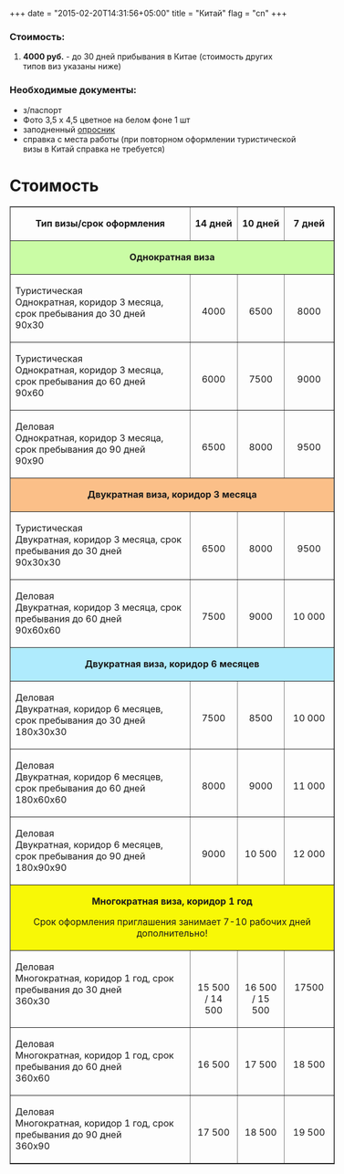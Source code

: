 +++
date = "2015-02-20T14:31:56+05:00"
title = "Китай"
flag = "cn"
+++

### Стоимость: 

1) **4000 руб.** - до 30 дней прибывания в Китае (стоимость других типов виз указаны ниже)


### Необходимые документы:

- з/паспорт
- Фото 3,5 х 4,5 цветное на белом фоне 1 шт
- заподненный [опросник](/forms/cn.doc)
- справка с места работы (при повторном оформлении туристической визы в Китай справка не требуется)

# Стоимость

<table style="width: 570px;" border="1" cellspacing="0" cellpadding="0">
    <tbody>
        <tr>
            <td width="320" valign="top">
                <p align="center"><strong>Тип визы/срок оформления</strong></p>
            </td>
            <td width="60" valign="top">
                <p align="center"><strong>14 дней</strong></p>
            </td>
            <td width="60" valign="top">
                <p align="center"><strong>10 дней</strong></p>
            </td>
            <td width="60" valign="top">
                <p align="center"><strong>7 дней</strong><strong> </strong></p>
            </td>
        </tr>
        <tr style="background-color: #cafca5;">
            <td colspan="4" width="707" valign="top">
                <p align="center"><strong>Однократная виза</strong></p>
            </td>
        </tr>
        <tr>
            <td width="320" valign="top">
                <p>Туристическая<br>Однократная, коридор 3 месяца, срок   пребывания до 30 дней<br>90х30</p>
            </td>
            <td width="60" valign="top">
                <p align="center">&nbsp;</p>
                <p align="center">4000</p>
            </td>
            <td width="60" valign="top">
                <p align="center">&nbsp;</p>
                <p align="center">6500</p>
            </td>
            <td width="60" valign="top">
                <p>&nbsp;</p>
                <p align="center">8000</p>
            </td>
        </tr>
        <tr>
            <td width="320" valign="top">
                <p>Туристическая<br>Однократная, коридор 3 месяца, срок пребывания до 60 дней<br>90х60</p>
            </td>
            <td width="60" valign="top">
                <p align="center">&nbsp;</p>
                <p align="center">6000</p>
            </td>
            <td width="60" valign="top">
                <p align="center">&nbsp;</p>
                <p align="center">7500</p>
            </td>
            <td width="60" valign="top">
                <p align="center">&nbsp;</p>
                <p align="center">9000</p>
            </td>
        </tr>
<tr>
<td width="320" valign="top">
<p>Деловая<br>Однократная, коридор 3 месяца, срок пребывания до 90 дней<br>90х90</p>
</td>
<td width="60" valign="top">
<p align="center">&nbsp;</p>
<p align="center">6500</p>
</td>
<td width="60" valign="top">
<p align="center">&nbsp;</p>
<p align="center">8000</p>
</td>
<td width="60" valign="top">
<p align="center">&nbsp;</p>
<p align="center">9500</p>
</td>
</tr>
<tr style="background-color: #fbbf88;">
<td colspan="4" width="707" valign="top">
<p align="center"><strong>Двукратная виза, коридор 3 месяца</strong></p>
</td>
</tr>
<tr>
<td width="320" valign="top">
<p>Туристическая<br>Двукратная, коридор 3 месяца, срок пребывания до 30 дней<br>90х30х30</p>
</td>
<td width="60" valign="top">
<p align="center">&nbsp;</p>
<p align="center">6500</p>
</td>
<td width="60" valign="top">
<p align="center">&nbsp;</p>
<p align="center">8000</p>
</td>
<td width="60" valign="top">
<p align="center">&nbsp;</p>
<p align="center">9500</p>
</td>
</tr>
<tr>
<td width="320" valign="top">
<p>Деловая<br>Двукратная, коридор 3 месяца, срок пребывания до 60 дней<br>90х60х60</p>
</td>
<td width="60" valign="top">
<p align="center">&nbsp;</p>
<p align="center">7500</p>
</td>
<td width="60" valign="top">
<p align="center">&nbsp;</p>
<p align="center">9000</p>
</td>
<td width="60" valign="top">
<p align="center">&nbsp;</p>
<p align="center">10 000</p>
</td>
</tr>
<tr style="background-color: #afebfd;">
<td colspan="4" width="707" valign="top">
<p align="center"><strong>Двукратная виза, коридор 6 месяцев</strong></p>
</td>
</tr>
<tr>
<td width="320" valign="top">
<p>Деловая<br>Двукратная, коридор 6 месяцев, срок пребывания до 30 дней<br>180х30х30</p>
</td>
<td width="60" valign="top">
<p align="center">&nbsp;</p>
<p align="center">7500</p>
</td>
<td width="60" valign="top">
<p align="center">&nbsp;</p>
<p align="center">8500</p>
</td>
<td width="60" valign="top">
<p align="center">&nbsp;</p>
<p align="center">10 000</p>
</td>
</tr>
<tr>
<td width="320" valign="top">
<p>Деловая<br>Двукратная, коридор 6 месяцев, срок пребывания до 60 дней<br>180х60х60</p>
</td>
<td width="60" valign="top">
<p align="center">&nbsp;</p>
<p align="center">8000</p>
</td>
<td width="60" valign="top">
<p align="center">&nbsp;</p>
<p align="center">9000</p>
</td>
<td width="60" valign="top">
<p align="center">&nbsp;</p>
<p align="center">11 000</p>
</td>
</tr>
<tr>
<td width="320" valign="top">
<p>Деловая<br>Двукратная, коридор 6 месяцев, срок пребывания до 90 дней<br>180х90х90</p>
</td>
<td width="60" valign="top">
<p align="center">&nbsp;</p>
<p align="center">9000</p>
</td>
<td width="60" valign="top">
<p align="center">&nbsp;</p>
<p align="center">10 500</p>
</td>
<td width="60" valign="top">
<p align="center">&nbsp;</p>
<p align="center">12 000</p>
</td>
</tr>
<tr style="background-color: #f8f806;">
<td colspan="4" width="707" valign="top">
<p align="center"><strong>Многократная виза, коридор 1 год</strong></p>
<p align="center">Срок оформления приглашения занимает 7-10 рабочих дней дополнительно!</p>
</td>
</tr>
<tr>
<td width="320" valign="top">
<p>Деловая<br>Многократная, коридор 1 год, срок пребывания до 30 дней<br>360х30</p>
</td>
<td width="60" valign="top">
<p align="center">&nbsp;</p>
<p align="center">15 500 / 14 500</p>
</td>
<td width="60" valign="top">
<p align="center">&nbsp;</p>
<p align="center">16 500 / 15 500</p>
</td>
<td width="60" valign="top">
<p align="center">&nbsp;</p>
<p align="center">17500</p>
</td>
</tr>
<tr>
<td width="320" valign="top">
<p>Деловая<br>Многократная, коридор 1 год, срок пребывания до 60 дней<br>360х60</p>
</td>
<td width="60" valign="top">
<p align="center">&nbsp;</p>
<p align="center">16 500</p>
</td>
<td width="60" valign="top">
<p align="center">&nbsp;</p>
<p align="center">17 500</p>
</td>
<td width="60" valign="top">
<p align="center">&nbsp;</p>
<p align="center">18 500</p>
</td>
</tr>
<tr>
<td width="320" valign="top">
<p>Деловая<br>Многократная, коридор 1 год, срок пребывания до 90 дней<br>360х90</p>
</td>
<td width="60" valign="top">
<p align="center">&nbsp;</p>
<p align="center">17 500</p>
</td>
<td width="60" valign="top">
<p align="center">&nbsp;</p>
<p align="center">18 500</p>
</td>
<td width="60" valign="top">
<p align="center">&nbsp;</p>
<p align="center">19 500</p>
</td>
</tr>
</tbody>
</table>
